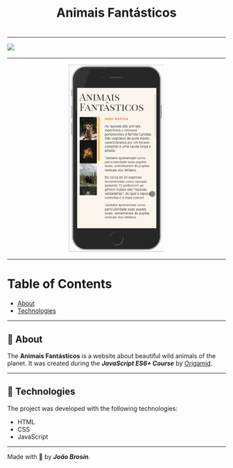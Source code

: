 <div align="center">
    <h1> Animais Fantásticos <h1/>
</div>

---

<img src="./img/animais-fantasticos-layout.gif">

---

<div align="center">
    <img  width="220px" src="./img/animais-fantasticos-mobile.gif">
</div>

---

# Table of Contents
- [About](#-about)
- [Technologies](#-technologies)

---

## 📝 About
The **Animais Fantásticos** is a website about beautiful wild animals of the planet. It was created during the ***JavaScript ES6+ Course*** by [Origamid](https://origamid.com).

---
## 🚀 Technologies
The project was developed with the following technologies: 

- HTML
- CSS
- JavaScript

---

Made with 💙 by ***João Brosin***.